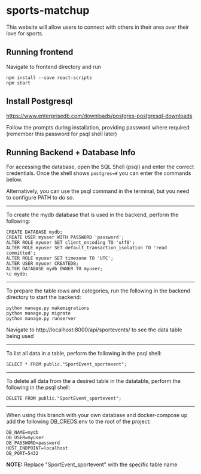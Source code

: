 # sports-matchup
This website will allow users to connect with others in their area over their love for sports.


## Running frontend
Navigate to frontend directory and run
```
npm install --save react-scripts
npm start
```

## Install Postgresql
https://www.enterprisedb.com/downloads/postgres-postgresql-downloads

Follow the prompts during installation, providing password where required (remember this password for psql shell later)

## Running Backend + Database Info
For accessing the database, open the SQL Shell (psql) and enter the correct credentials. Once the shell shows `postgres=#` you can enter the commands below.

Alternatively, you can use the psql command in the terminal, but you need to configure PATH to do so.
___
To create the mydb database that is used in the backend, perform the following:
```
CREATE DATABASE mydb;
CREATE USER myuser WITH PASSWORD 'password';
ALTER ROLE myuser SET client_encoding TO 'utf8';
ALTER ROLE myuser SET default_transaction_isolation TO 'read committed';
ALTER ROLE myuser SET timezone TO 'UTC';
ALTER USER myuser CREATEDB;
ALTER DATABASE mydb OWNER TO myuser;
\c mydb;
```
___

To prepare the table rows and categories, run the following in the backend directory to start the backend:
```
python manage.py makemigrations
python manage.py migrate
python manage.py runserver
```
Navigate to http://localhost:8000/api/sportevents/ to see the data table being used
___
To list all data in a table, perform the following in the psql shell:
```
SELECT * FROM public."SportEvent_sportevent";
```
___
To delete all data from the a desired table in the datatable, perform the following in the psql shell:
```
DELETE FROM public."SportEvent_sportevent";
```
___

When using this branch with your own database and docker-compose up add the following DB_CREDS.env to the root of the project:
```
DB_NAME=mydb
DB_USER=myuser
DB_PASSWORD=password
HOST_ENDPOINT=localhost
DB_PORT=5432
```
**NOTE:** Replace "SportEvent_sportevent" with the specific table name

